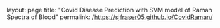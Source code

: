 layout: page
title: "Covid Disease Prediction with SVM model of Raman Spectra of Blood"
permalink: /https://sjfraser05.github.io/CovidRaman/
